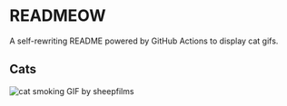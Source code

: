 # READMEOW

A self-rewriting README powered by GitHub Actions to display cat gifs.

## Cats

![cat smoking GIF by sheepfilms](https://media2.giphy.com/media/v1.Y2lkPTlhY2QwMmRhZjdjc3EyeDBoajVudHlweDJxZnRkbjFuNG42ZnU1ZjQxNHNzdTdsOSZlcD12MV9naWZzX3NlYXJjaCZjdD1n/l0ExdMHUDKteztyfe/200.gif)
